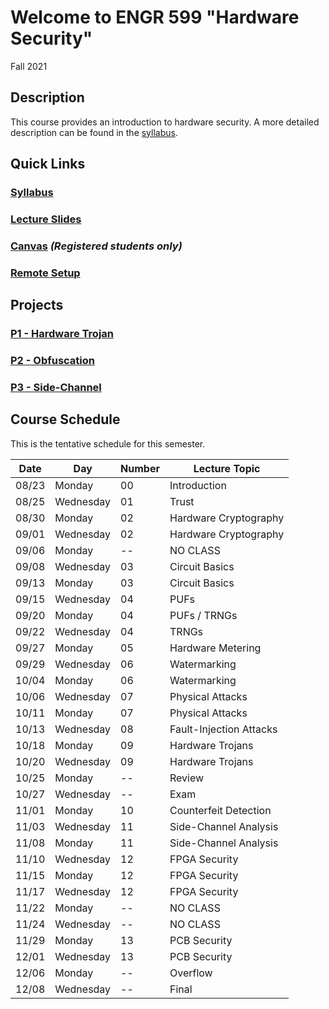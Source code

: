 # Welcome to ENGR 599 "Hardware Security" 

Fall 2021

## Description 

This course provides an introduction to hardware security. A more detailed description can be found in the
[syllabus](syllabus).

## Quick Links

### [Syllabus](syllabus)

### [Lecture Slides](https://github.com/engr599/lecture_slides) 

### [Canvas](https://iu.instructure.com/courses/1998068) _(Registered students only)_

### [Remote Setup](https://uisapp2.iu.edu/confluence-prd/pages/viewpage.action?pageId=280461906)

## Projects

### [P1 - Hardware Trojan](https://docs.google.com/document/d/1DIlBGESaB63MyGkzOPEOPWHJxd7XrSA-k8qcYPTFz2o)

### [P2 - Obfuscation](https://docs.google.com/document/d/1hOup4QjZGDl7oP83zsBqN0M4K65bsZ2q-xRPaSoOr5o)

### [ P3 - Side-Channel](https://docs.google.com/document/d/1NiHY2dEvv5ipX64C8NP11Wd0YK_7qrlr-meexUmGDtY)

## Course Schedule

This is the tentative schedule for this semester.


| Date  |   Day     | Number| Lecture Topic             |
| --    |  -----    | --    |  -----                    |
| 08/23 | Monday    | 00    | Introduction              |
| 08/25 | Wednesday | 01    | Trust                     |
| 08/30 | Monday    | 02    | Hardware Cryptography     |
| 09/01 | Wednesday | 02    | Hardware Cryptography     |
| 09/06 | Monday    | --    | NO CLASS                  |
| 09/08 | Wednesday | 03    | Circuit Basics            |
| 09/13 | Monday    | 03    | Circuit Basics            |
| 09/15 | Wednesday | 04    | PUFs                      |
| 09/20 | Monday    | 04    | PUFs / TRNGs              |
| 09/22 | Wednesday | 04    | TRNGs                     |
| 09/27 | Monday    | 05    | Hardware Metering         |
| 09/29 | Wednesday | 06    | Watermarking              |
| 10/04 | Monday    | 06    | Watermarking              |
| 10/06 | Wednesday | 07    | Physical Attacks          |
| 10/11 | Monday    | 07    | Physical Attacks          |
| 10/13 | Wednesday | 08    | Fault-Injection Attacks   |
| 10/18 | Monday    | 09    | Hardware Trojans          |
| 10/20 | Wednesday | 09    | Hardware Trojans          |
| 10/25 | Monday    | --    | Review                    |
| 10/27 | Wednesday | --    | Exam                      |
| 11/01 | Monday    | 10    | Counterfeit Detection     |
| 11/03 | Wednesday | 11    | Side-Channel Analysis     |
| 11/08 | Monday    | 11    | Side-Channel Analysis     |
| 11/10 | Wednesday | 12    | FPGA Security             |
| 11/15 | Monday    | 12    | FPGA Security             |
| 11/17 | Wednesday | 12    | FPGA Security             |
| 11/22 | Monday    | --    | NO CLASS                  |
| 11/24 | Wednesday | --    | NO CLASS                  |
| 11/29 | Monday    | 13    | PCB Security              |
| 12/01 | Wednesday | 13    | PCB Security              |
| 12/06 | Monday    | --    | Overflow                  |
| 12/08 | Wednesday | --    | Final                     |
